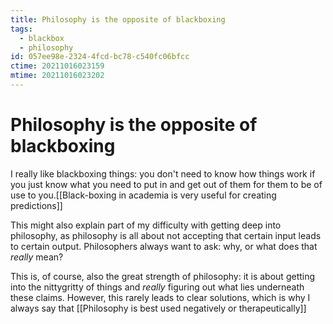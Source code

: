 ```yaml
---
title: Philosophy is the opposite of blackboxing
tags:
  - blackbox
  - philosophy
id: 057ee98e-2324-4fcd-bc78-c540fc06bfcc
ctime: 20211016023159
mtime: 20211016023202
---
```


# Philosophy is the opposite of blackboxing

I really like blackboxing things: you don't need to know how things work if you just know what you need to put in and get out of them for them to be of use to you.[[Black-boxing in academia is very useful for creating predictions]]

This might also explain part of my difficulty with getting deep into philosophy, as philosophy is all about not accepting that certain input leads to certain output. Philosophers always want to ask: why, or what does that _really_ mean?

This is, of course, also the great strength of philosophy: it is about getting into the nittygritty of things and _really_ figuring out what lies underneath these claims. However, this rarely leads to clear solutions, which is why I always say that [[Philosophy is best used negatively or therapeutically]]
